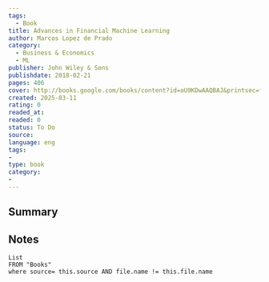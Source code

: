 ```yaml
---
tags:
  - Book
title: Advances in Financial Machine Learning
author: Marcos Lopez de Prado
category:
  - Business & Economics
  - ML
publisher: John Wiley & Sons
publishdate: 2018-02-21
pages: 406
cover: http://books.google.com/books/content?id=oU9KDwAAQBAJ&printsec=frontcover&img=1&zoom=1&edge=curl&source=gbs_api
created: 2025-03-11
rating: 0
readed_at: 
readed: 0
status: To Do
source: 
language: eng
tags:
- 
type: book
category: 
- 
---
```

## Summary


## Notes
```dataview
List 
FROM "Books"
where source= this.source AND file.name != this.file.name
```